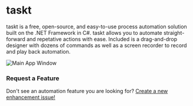 
# taskt
taskt is a free, open-source, and easy-to-use process automation solution built on the .NET Framework in C#.  taskt allows you to automate straight-forward and repetative actions with ease.  Included is a drag-and-drop designer with dozens of commands as well as a screen recorder to record and play back automation.

![Main App Window](https://i.imgur.com/BbaGB75.png)


### Request a Feature
Don't see an automation feature you are looking for?  [Create a new enhancement issue!](https://github.com/saucepleez/sharpRPA/issues/new)
